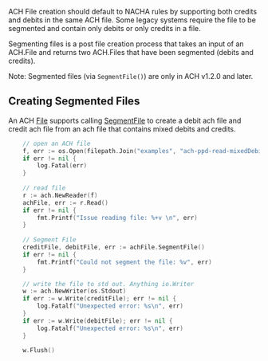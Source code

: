 ACH File creation should default to NACHA rules by supporting both credits and debits in the same ACH file.  Some legacy systems require the file to be segmented and contain only debits or only credits in a file.

Segmenting files is a post file creation process that takes an input of an ACH.File and returns two ACH.Files that have been segmented (debits and credits).

Note: Segmented files (via `SegmentFile()`) are only in ACH v1.2.0 and later.

## Creating Segmented Files

An ACH [File](https://godoc.org/github.com/moov-io/ach#File) supports calling [SegmentFile](https://godoc.org/github.com/moov-io/ach#File.SegmentFile) to create a debit ach file and credit ach file from an ach file that contains mixed debits and credits.

```go
	// open an ACH file
    f, err := os.Open(filepath.Join("examples", "ach-ppd-read-mixedDebitCredit", "ppd-mixedDebitCredit.ach"))
	if err != nil {
		log.Fatal(err)
	}
	
    // read file
	r := ach.NewReader(f)
	achFile, err := r.Read()
	if err != nil {
		fmt.Printf("Issue reading file: %+v \n", err)
	}
	
	// Segment File
	creditFile, debitFile, err := achFile.SegmentFile()
	if err != nil {
		fmt.Printf("Could not segment the file: %v", err)
	}

	// write the file to std out. Anything io.Writer
	w := ach.NewWriter(os.Stdout)
	if err := w.Write(creditFile); err != nil {
		log.Fatalf("Unexpected error: %s\n", err)
	}
	if err := w.Write(debitFile); err != nil {
		log.Fatalf("Unexpected error: %s\n", err)
	}

	w.Flush()
```
